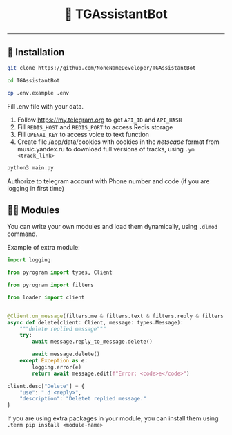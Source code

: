 # <p align="center">🤖 TGAssistantBot</p>

<hr>

## 📜 Installation
```bash
git clone https://github.com/NoneNameDeveloper/TGAssistantBot
```
```bash
cd TGAssistantBot
```
```bash
cp .env.example .env
```
Fill .env file with your data.
1. Follow https://my.telegram.org to get `API_ID` and `API_HASH`
2. Fill `REDIS_HOST` and `REDIS_PORT` to access Redis storage
3. Fill `OPENAI_KEY` to access voice to text function
4. Create file /app/data/cookies with cookies in the *netscape* format from music.yandex.ru to download full versions of tracks, using `.ym <track_link>`

```bash
python3 main.py
```
Authorize to telegram account with Phone number and code (if you are logging in first time)


## 🧑‍💻 Modules
You can write your own modules and load them dynamically, using `.dlmod` command.

Example of extra module:
```python
import logging

from pyrogram import types, Client

from pyrogram import filters

from loader import client


@Client.on_message(filters.me & filters.text & filters.reply & filters.regex("^\.d$"))
async def delete(client: Client, message: types.Message):
    """delete replied message"""
    try:
        await message.reply_to_message.delete()

        await message.delete()
    except Exception as e:
        logging.error(e)
        return await message.edit(f"Error: <code>e</code>")

client.desc["Delete"] = {
    "use": ".d <reply>",
    "description": "Deletet replied message."
}
```

If you are using extra packages in your module, you can install them using `.term pip install <module-name>`
